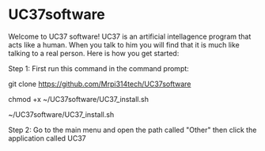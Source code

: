 # UC37software
Welcome to UC37 software!
UC37 is an artificial intellagence program that acts like a human. When you talk to
him you will find that it is much like talking to a real person. Here is how you get
started:

Step 1:
First run this command in the command prompt:

git clone https://github.com/Mrpi314tech/UC37software

chmod +x ~/UC37software/UC37_install.sh

~/UC37software/UC37_install.sh

Step 2:
Go to the main menu and open the path called "Other" then click the application called UC37
